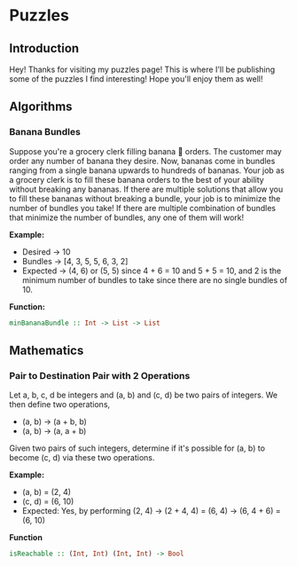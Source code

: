 # Puzzles

## Introduction

Hey! Thanks for visiting my puzzles page! This is where I'll be publishing some of the puzzles I find interesting! Hope you'll enjoy them as well!

## Algorithms

### Banana Bundles

Suppose you're a grocery clerk filling banana 🍌 orders. The customer may order any number of banana they desire. Now, bananas come in bundles ranging from a single banana upwards to hundreds of bananas. Your job as a grocery clerk is to fill these banana orders to the best of your ability without breaking any bananas. If there are multiple solutions that allow you to fill these bananas without breaking a bundle, your job is to minimize the number of bundles you take! If there are multiple combination of bundles that minimize the number of bundles, any one of them will work!

**Example:** 
- Desired -> 10
- Bundles -> [4, 3, 5, 5, 6, 3, 2]
- Expected -> (4, 6) or (5, 5) since 4 + 6 = 10 and 5 + 5 = 10, and 2 is the minimum number of bundles to take since there are no single bundles of 10. 
  
**Function:**

```hs 
minBananaBundle :: Int -> List -> List
```

## Mathematics

### Pair to Destination Pair with 2 Operations
Let a, b, c, d be integers and (a, b) and (c, d) be two pairs of integers. We then define two operations, 
- (a, b) -> (a + b, b)
- (a, b) -> (a, a + b)

Given two pairs of such integers, determine if it's possible for (a, b) to become (c, d) via these two operations.

**Example:**
- (a, b) = (2, 4)
- (c, d) = (6, 10)
- Expected: Yes, by performing (2, 4) -> (2 + 4, 4) = (6, 4) -> (6, 4 + 6) = (6, 10)

**Function**
```hs
isReachable :: (Int, Int) (Int, Int) -> Bool
